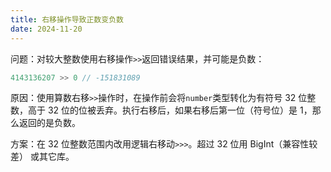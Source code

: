```yaml
---
title: 右移操作导致正数变负数
date: 2024-11-20
---
```


问题：对较大整数使用右移操作`>>`返回错误结果，并可能是负数：

```js
4143136207 >> 0 // -151831089
```

原因：使用算数右移`>>`操作时，在操作前会将`number`类型转化为有符号 32 位整数，高于 32 位的位被丢弃。执行右移后，如果右移后第一位（符号位）是 1，那么返回的是负数。

方案：在 32 位整数范围内改用逻辑右移动`>>>`。超过 32 位用 BigInt（兼容性较差） 或其它库。